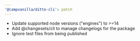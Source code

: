 ```yaml
---
'@campvanilla/ditto-cli': patch
---
```


- Update supported node versions ("engines") to >=14
- Add @changesets/cli to manage changelogs for the package
- Ignore test files from being published
